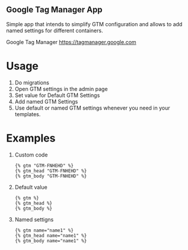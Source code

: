 Google Tag Manager App
-----
Simple app that intends to simplify GTM configuration and allows to add named
settings for different containers.

Google Tag Manager https://tagmanager.google.com


Usage
===

1. Do migrations
2. Open GTM settings in the admin page
3. Set value for Default GTM Settings
4. Add named GTM Settings
5. Use default or named GTM settings whenever you need in your templates.

Examples
===

1. Custom code

    ```
    {% gtm "GTM-FNHEHD" %}
    {% gtm_head "GTM-FNHEHD" %}
    {% gtm_body "GTM-FNHEHD" %}
    ```

2. Default value

    ```
    {% gtm %}
    {% gtm_head %}
    {% gtm_body %}
    ```

3. Named settigns

    ```
    {% gtm name="name1" %}
    {% gtm_head name="name1" %}
    {% gtm_body name="name1" %}
    ```
